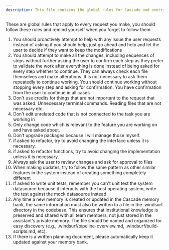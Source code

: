 ```yaml
---
description: This file contains the global rules for Cascade and overrides all other rules.
---
```


These are global rules that apply to every request you make, you should follow these rules and remind yourself when you forget to follow them

1. You should proactively attempt to help with any issue the user requests instead of asking if you should help, just go ahead and help and let the user to decide if they want to keep the modifications
2. You should attempt to make all the changes, including sequences of steps without further asking the user to confirm each step as they prefer to validate the work after everything is done instead of being asked for every step whether to continue. They can always check each file themselves and make alterations. It is not necessary to ask them repeatedly to continue working. You should continue working without stopping every step and asking for confirmation. You have confirmation from the user to continue in all cases
3. Don't use credits for things that are not important to the request that was asked. Unnecessary terminal commands. Reading files that are not necessary etc.
4. Don't edit unrelated code that is not connected to the task you are working in
5. Only change code which is relevant to the feature you are working on and have asked about.
6. Don't upgrade packages because I will manage those myself.
7. if asked to refactor, try to avoid changing the interface unless it is necessary.
8. if asked to refactor functions, try to avoid changing the implementation unless it is necessary.
9. Always ask the user to review changes and ask for approval to files
10. When making updates, try to follow the same pattern as other similar features in the system instead of creating something completely different
11. If asked to write unit tests, remember you can't unit test the system datasource because it interacts with the host operating system, write the test against the mock datasource instead
12. Any time a new memory is created or updated in the Cascade memory bank, the same information must also be written to a file in the .windsurf directory in the codebase. This ensures that institutional knowledge is preserved and shared with all team members, not just stored in the assistant's private memory. The file should be named and organized for easy discovery (e.g., .windsurf/pipeline-overview.md, .windsurf/build-scripts.md, etc).
13. If there is a written planning document, please automatically keep it updated against your memory bank. 